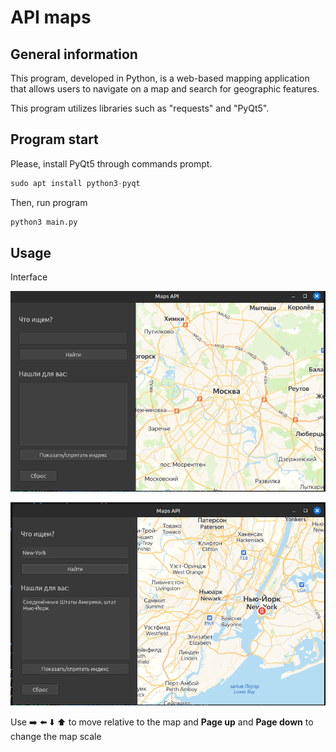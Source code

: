 # API maps

## General information

This program, developed in Python, is a web-based mapping application that allows users to navigate on a map and search for geographic features.

This program utilizes libraries such as "requests" and "PyQt5".

## Program start

Please, install PyQt5 through commands prompt.

```Python
sudo apt install python3-pyqt
```
Then, run program

```Python
python3 main.py
```

## Usage

Interface

![ll](https://github.com/A-Elbereth-Gilthoniel/images/blob/main/APImaps2.png)

![lll](https://github.com/A-Elbereth-Gilthoniel/images/blob/main/APImaps.png)


Use :arrow_right: :arrow_left: :arrow_down: :arrow_up: to move relative to the map and **Page up** and **Page down** to change the map scale
